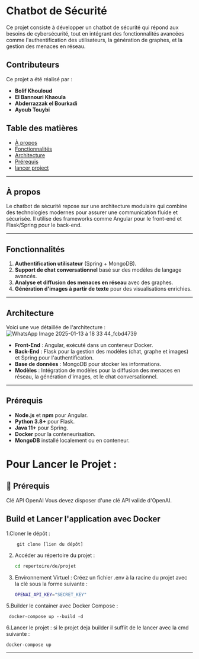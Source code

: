 # Chatbot de Sécurité

Ce projet consiste à développer un chatbot de sécurité qui répond aux besoins de cybersécurité, tout en intégrant des fonctionnalités avancées comme l'authentification des utilisateurs, la génération de graphes, et la gestion des menaces en réseau.
 ## Contributeurs

Ce projet a été réalisé par :
- **Bolif Khouloud**
- **El Bannouri Khaoula**
- **Abderrazzak el Bourkadi**
- **Ayoub Touybi**
  


## Table des matières
- [À propos](#à-propos)
- [Fonctionnalités](#fonctionnalités)
- [Architecture](#architecture)
- [Prérequis](#prérequis)
- [lancer project](#lancer_projet)


---

## À propos

Le chatbot de sécurité repose sur une architecture modulaire qui combine des technologies modernes pour assurer une communication fluide et sécurisée. Il utilise des frameworks comme Angular pour le front-end et Flask/Spring pour le back-end.

---

## Fonctionnalités

1. **Authentification utilisateur** (Spring + MongoDB).
2. **Support de chat conversationnel** basé sur des modèles de langage avancés.
3. **Analyse et diffusion des menaces en réseau** avec des graphes.
4. **Génération d'images à partir de texte** pour des visualisations enrichies.

---

## Architecture

Voici une vue détaillée de l'architecture :
![WhatsApp Image 2025-01-13 à 18 33 44_fcbd4739](https://github.com/user-attachments/assets/a70df869-fe95-46b1-bff4-84875064d501)


- **Front-End** : Angular, exécuté dans un conteneur Docker.
- **Back-End** : Flask pour la gestion des modèles (chat, graphe et images) et Spring pour l'authentification.
- **Base de données** : MongoDB pour stocker les informations.
- **Modèles** : Intégration de modèles pour la diffusion des menaces en réseau, la génération d'images, et le chat conversationnel.

---
## Prérequis

- **Node.js** et **npm** pour Angular.
- **Python 3.8+** pour Flask.
- **Java 11+** pour Spring.
- **Docker** pour la conteneurisation.
- **MongoDB** installé localement ou en conteneur.



# Pour Lancer le Projet :

## 📌 Prérequis
Clé API OpenAI
Vous devez disposer d'une clé API valide d'OpenAI.

## Build et Lancer l'application avec Docker

  1.Cloner le dépôt :

    
        git clone [lien du dépôt]

  2. Accéder au répertoire du projet :
       ```bash
       cd repertoire/de/projet
       
  4. Environnement Virtuel :
     Créez un fichier .env à la racine du projet avec la clé sous la forme suivante :
       ```bash
       OPENAI_API_KEY="SECRET_KEY"

  5.Builder le container avec Docker Compose :

   
     docker-compose up --build -d

  6.Lancer le projet :
  si le projet deja builder il suffiit de le lancer avec la cmd suivante :
  
    
    docker-compose up 

    

 

---


  
    
     





